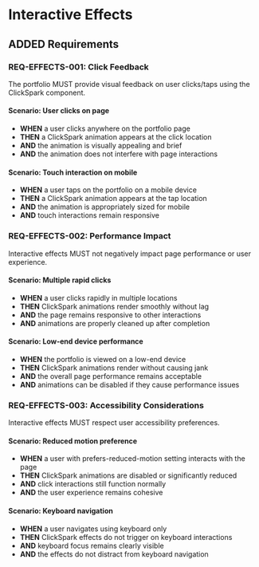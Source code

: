 # Interactive Effects

## ADDED Requirements

### REQ-EFFECTS-001: Click Feedback
The portfolio MUST provide visual feedback on user clicks/taps using the ClickSpark component.

#### Scenario: User clicks on page
- **WHEN** a user clicks anywhere on the portfolio page
- **THEN** a ClickSpark animation appears at the click location
- **AND** the animation is visually appealing and brief
- **AND** the animation does not interfere with page interactions

#### Scenario: Touch interaction on mobile
- **WHEN** a user taps on the portfolio on a mobile device
- **THEN** a ClickSpark animation appears at the tap location
- **AND** the animation is appropriately sized for mobile
- **AND** touch interactions remain responsive

### REQ-EFFECTS-002: Performance Impact
Interactive effects MUST not negatively impact page performance or user experience.

#### Scenario: Multiple rapid clicks
- **WHEN** a user clicks rapidly in multiple locations
- **THEN** ClickSpark animations render smoothly without lag
- **AND** the page remains responsive to other interactions
- **AND** animations are properly cleaned up after completion

#### Scenario: Low-end device performance
- **WHEN** the portfolio is viewed on a low-end device
- **THEN** ClickSpark animations render without causing jank
- **AND** the overall page performance remains acceptable
- **AND** animations can be disabled if they cause performance issues

### REQ-EFFECTS-003: Accessibility Considerations
Interactive effects MUST respect user accessibility preferences.

#### Scenario: Reduced motion preference
- **WHEN** a user with prefers-reduced-motion setting interacts with the page
- **THEN** ClickSpark animations are disabled or significantly reduced
- **AND** click interactions still function normally
- **AND** the user experience remains cohesive

#### Scenario: Keyboard navigation
- **WHEN** a user navigates using keyboard only
- **THEN** ClickSpark effects do not trigger on keyboard interactions
- **AND** keyboard focus remains clearly visible
- **AND** the effects do not distract from keyboard navigation
